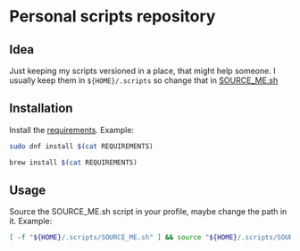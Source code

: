 # Personal scripts repository
## Idea
Just keeping my scripts versioned in a place, that might help someone. I usually keep them in `${HOME}/.scripts` so change that in [SOURCE_ME.sh](SOURCE_ME.sh)
## Installation
Install the [requirements](REQUIREMENTS). Example:
```bash
sudo dnf install $(cat REQUIREMENTS)
```
```bash
brew install $(cat REQUIREMENTS)
```
## Usage
Source the SOURCE_ME.sh script in your profile, maybe change the path in it. Example: 
```bash
[ -f "${HOME}/.scripts/SOURCE_ME.sh" ] && source "${HOME}/.scripts/SOURCE_ME.sh"
```

